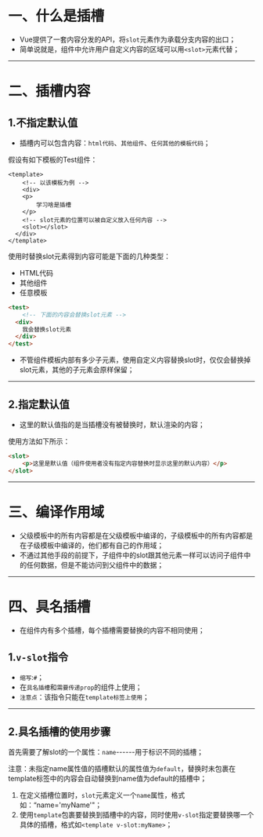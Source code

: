 # 一、什么是插槽

+ Vue提供了一套内容分发的API，将`slot`元素作为承载分支内容的出口；
+ 简单说就是，组件中允许用户自定义内容的区域可以用`<slot>`元素代替；

------

# 二、插槽内容

## 1.不指定默认值

+ 插槽内可以包含内容：`html代码`、`其他组件`、`任何其他的模板代码`；

假设有如下模板的Test组件：

```vue
<template>
	<!-- 以该模板为例 -->
	<div>
    <p>
    	学习啥是插槽  
  	</p>
    <!-- slot元素的位置可以被自定义放入任何内容 -->
    <slot></slot>
  </div>
</template>
```

使用时替换slot元素得到内容可能是下面的几种类型：

+ HTML代码
+ 其他组件
+ 任意模板

```html
<test>
	<!-- 下面的内容会替换slot元素 -->
  <div>
    我会替换slot元素
  </div>
</test>
```

+ 不管组件模板内部有多少子元素，使用自定义内容替换slot时，仅仅会替换掉slot元素，其他的子元素会原样保留；

------

## 2.指定默认值

+ 这里的默认值指的是当插槽没有被替换时，默认渲染的内容；

使用方法如下所示：

```html
<slot>
	<p>这里是默认值（组件使用者没有指定内容替换时显示这里的默认内容）</p>
</slot>
```

------

# 三、编译作用域

+ 父级模板中的所有内容都是在父级模板中编译的，子级模板中的所有内容都是在子级模板中编译的，他们都有自己的作用域；
+ 不通过其他手段的前提下，子组件中的slot跟其他元素一样可以访问子组件中的任何数据，但是不能访问到父组件中的数据；

------

# 四、具名插槽

+ 在组件内有多个插槽，每个插槽需要替换的内容不相同使用；

## 1.`v-slot`指令

+ `缩写`:`#`；
+ 在`具名插槽`和`需要传递prop`的组件上使用；
+ `注意点`：该指令只能在`template标签上使用`；

------

## 2.具名插槽的使用步骤

首先需要了解slot的一个属性：`name`------用于标识不同的插槽；

注意：未指定name属性值的插槽默认的属性值为`default`，替换时未包裹在template标签中的内容会自动替换到name值为default的插槽中；

1. 在定义插槽位置时，`slot`元素定义一个`name`属性，格式如：“name='myName'"；
2. 使用`template`包裹要替换到插槽中的内容，同时使用`v-slot`指定要替换哪一个具体的插槽，格式如`<template v-slot:myName>`；

